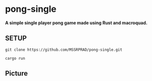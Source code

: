 # <b>pong-single </b>

<b> A simple single player pong game made using Rust and macroquad.</b>

## SETUP

`git clone https://github.com/MSSRPRAD/pong-single.git`

`cargo run`

## Picture

